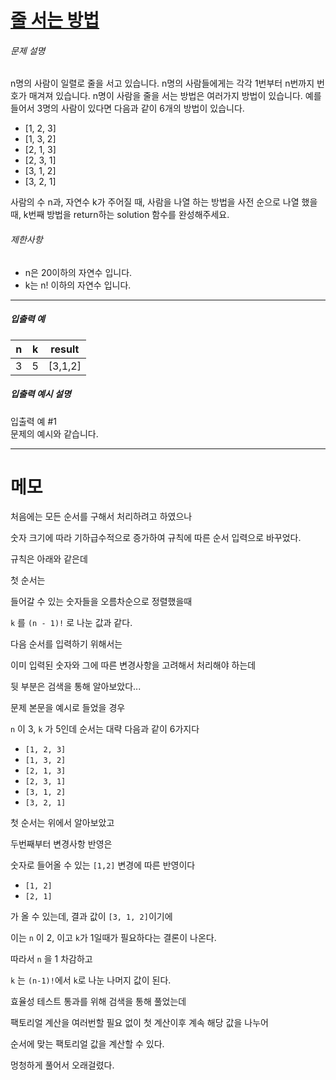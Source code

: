 # [줄 서는 방법](https://programmers.co.kr/learn/courses/30/lessons/12936)

<div class="guide-section-description">
      <h6 class="guide-section-title">문제 설명</h6>
      <div class="markdown solarized-dark"><p>n명의 사람이 일렬로 줄을 서고 있습니다.  n명의 사람들에게는 각각 1번부터 n번까지 번호가 매겨져 있습니다. n명이 사람을 줄을 서는 방법은 여러가지 방법이 있습니다. 예를 들어서 3명의 사람이 있다면 다음과 같이 6개의 방법이 있습니다.</p>

<ul>
<li>[1, 2, 3]</li>
<li>[1, 3, 2]</li>
<li>[2, 1, 3]</li>
<li>[2, 3, 1]</li>
<li>[3, 1, 2]</li>
<li>[3, 2, 1]</li>
</ul>

<p>사람의 수 n과, 자연수 k가 주어질 때, 사람을 나열 하는 방법을 사전 순으로 나열 했을 때, k번째 방법을 return하는 solution 함수를 완성해주세요.</p>

<h6>제한사항</h6>

<ul>
<li>n은 20이하의 자연수 입니다.</li>
<li>k는 n! 이하의 자연수 입니다.</li>
</ul>

<hr>

<h5>입출력 예</h5>
<table class="table">
        <thead><tr>
<th>n</th>
<th>k</th>
<th>result</th>
</tr>
</thead>
        <tbody><tr>
<td>3</td>
<td>5</td>
<td>[3,1,2]</td>
</tr>
</tbody>
      </table>
<h5>입출력 예시 설명</h5>

<p>입출력 예 #1<br>
문제의 예시와 같습니다.</p>
</div>
    </div>

---

# 메모

처음에는 모든 순서를 구해서 처리하려고 하였으나

숫자 크기에 따라 기하급수적으로 증가하여 규칙에 따른 순서 입력으로 바꾸었다.

규칙은 아래와 같은데

첫 순서는

들어갈 수 있는 숫자들을 오름차순으로 정렬했을때

`k` 를 `(n - 1)!` 로 나눈 값과 같다.

다음 순서를 입력하기 위해서는

이미 입력된 숫자와 그에 따른 변경사항을 고려해서 처리해야 하는데

뒷 부분은 검색을 통해 알아보았다...

문제 본문을 예시로 들었을 경우

`n` 이 3, `k` 가 5인데 순서는 대략 다음과 같이 6가지다

* `[1, 2, 3]`
* `[1, 3, 2]`
* `[2, 1, 3]`
* `[2, 3, 1]`
* `[3, 1, 2]`
* `[3, 2, 1]`

첫 순서는 위에서 알아보았고

두번째부터 변경사항 반영은

숫자로 들어올 수 있는 `[1,2]` 변경에 따른 반영이다

* `[1, 2]`
* `[2, 1]`

가 올 수 있는데, 결과 값이 `[3, 1, 2]`이기에

이는 `n` 이 2, 이고 `k`가 1일때가 필요하다는 결론이 나온다.

따라서 `n` 을 1 차감하고

`k` 는 `(n-1)!`에서 `k`로 나눈 나머지 값이 된다.

효율성 테스트 통과를 위해 검색을 통해 풀었는데

팩토리얼 계산을 여러번할 필요 없이 첫 계산이후 계속 해당 값을 나누어

순서에 맞는 팩토리얼 값을 계산할 수 있다.

멍청하게 풀어서 오래걸렸다.